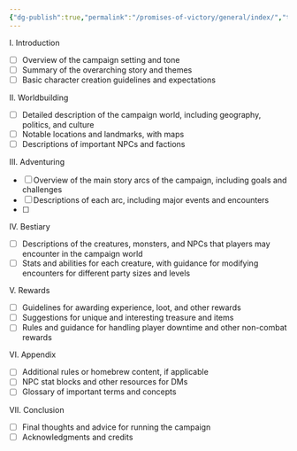 ```yaml
---
{"dg-publish":true,"permalink":"/promises-of-victory/general/index/","title":"Ancient Events","noteIcon":"Meta","created":"","updated":""}
---
```



I. Introduction

- [ ]  Overview of the campaign setting and tone
- [ ]  Summary of the overarching story and themes
- [ ]  Basic character creation guidelines and expectations

II. Worldbuilding

- [ ]   Detailed description of the campaign world, including geography, politics, and culture
- [ ]  Notable locations and landmarks, with maps
- [ ]   Descriptions of important NPCs and factions

III. Adventuring

- [ ] Overview of the main story arcs of the campaign, including goals and challenges
- [ ]  Descriptions of each arc, including major events and encounters
- [ ] 

IV. Bestiary
-  [ ] Descriptions of the creatures, monsters, and NPCs that players may encounter in the campaign world
-  [ ] Stats and abilities for each creature, with guidance for modifying encounters for different party sizes and levels

V. Rewards

- [ ]  Guidelines for awarding experience, loot, and other rewards
- [ ]  Suggestions for unique and interesting treasure and items
- [ ]  Rules and guidance for handling player downtime and other non-combat rewards

VI. Appendix

- [ ] Additional rules or homebrew content, if applicable
- [ ] NPC stat blocks and other resources for DMs
- [ ]  Glossary of important terms and concepts

VII. Conclusion

- [ ]  Final thoughts and advice for running the campaign
- [ ] Acknowledgments and credits